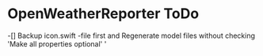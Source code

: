 # OpenWeatherReporter ToDo

-[] Backup icon.swift -file first and  Regenerate model files without checking  'Make all properties optional'
'
